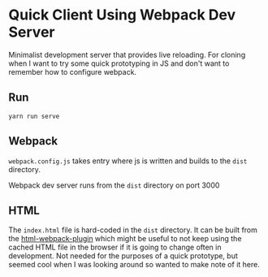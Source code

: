 # Quick Client Using Webpack Dev Server

Minimalist development server that provides live reloading.
For cloning when I want to try some quick prototyping in JS and don't want to remember how to configure webpack.

## Run

`yarn run serve`

## Webpack

`webpack.config.js` takes entry where js is written and builds to the `dist` directory.

Webpack dev server runs from the `dist` directory on port 3000

## HTML

The `index.html` file is hard-coded in the `dist` directory. It can be built from the [html-webpack-plugin](https://medium.com/a-beginners-guide-for-webpack-2/index-html-using-html-webpack-plugin-85eabdb73474) which might be useful to not keep using the cached HTML file in the browser if it is going to change often in development. Not needed for the purposes of a quick prototype, but seemed cool when I was looking around so wanted to make note of it here.
